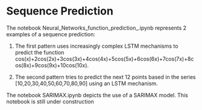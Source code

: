 # Sequence Prediction

The notebook Neural_Networks_function_prediction_.ipynb represents 2 examples of a sequence prediction:

1) The first pattern uses increasingly complex LSTM mechanisms to predict the function cos(x)+2cos(2x)+3cos(3x)+4cos(4x)+5cos(5x)+6cos(6x)+7cos(7x)+8cos(8x)+9cos(9x)+10cos(10x).

2) The second pattern tries to predict the next 12 points based in the series [10,20,30,40,50,60,70,80,90] using an LSTM mechanism.

The notebook SARIMAX.ipynb depicts the use of a SARIMAX model. This notebook is still under construction
